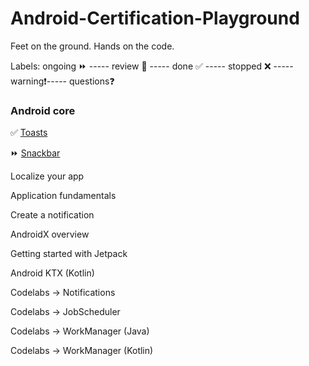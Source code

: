# Android-Certification-Playground
Feet on the ground. Hands on the code.

Labels:
ongoing ⏩ ----- review 🔁 ----- done ✅ ----- stopped ❌ ----- warning❗----- questions❓

### Android core

✅   [Toasts](https://developer.android.com/guide/topics/ui/notifiers/toasts) 

⏩   [Snackbar](https://developer.android.com/reference/android/support/design/widget/Snackbar)

Localize your app

Application fundamentals

Create a notification

AndroidX overview

Getting started with Jetpack

Android KTX (Kotlin)

Codelabs -> Notifications

Codelabs -> JobScheduler

Codelabs -> WorkManager (Java)

Codelabs -> WorkManager (Kotlin)
